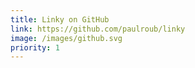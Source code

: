 ```yaml
---
title: Linky on GitHub
link: https://github.com/paulroub/linky
image: /images/github.svg
priority: 1
---
```

